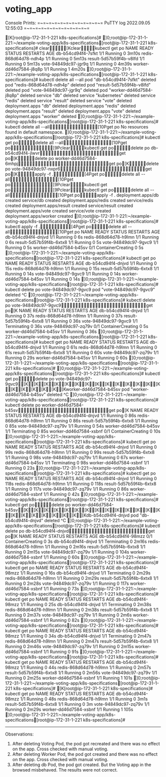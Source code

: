 # voting_app
Console Prints:
=~=~=~=~=~=~=~=~=~=~=~= PuTTY log 2022.09.05 12:55:03 =~=~=~=~=~=~=~=~=~=~=~=

[K[root@ip-172-31-1-221 k8s-specifications]# 
]0;root@ip-172-31-1-221:~/example-voting-app/k8s-specifications[root@ip-172-31-1-221 k8s-specifications]# clear[Kclearkubectl get po
NAME                      READY   STATUS    RESTARTS   AGE
db-b54cd94f4-7sfkt        1/1     Running   0          3m10s
redis-868d64d78-ndh4p     1/1     Running   0          5m13s
result-5d57b59f4b-v8lfd   1/1     Running   0          5m13s
vote-94849dc97-jgr9q      1/1     Running   0          4m39s
worker-dd46d7584-j8q8p    1/1     Running   1          4m20s
]0;root@ip-172-31-1-221:~/example-voting-app/k8s-specifications[root@ip-172-31-1-221 k8s-specifications]# kubectl delete all --all
pod "db-b54cd94f4-7sfkt" deleted
pod "redis-868d64d78-ndh4p" deleted
pod "result-5d57b59f4b-v8lfd" deleted
pod "vote-94849dc97-jgr9q" deleted
pod "worker-dd46d7584-j8q8p" deleted
service "db" deleted
service "kubernetes" deleted
service "redis" deleted
service "result" deleted
service "vote" deleted
deployment.apps "db" deleted
deployment.apps "redis" deleted
deployment.apps "result" deleted
deployment.apps "vote" deleted
deployment.apps "worker" deleted
]0;root@ip-172-31-1-221:~/example-voting-app/k8s-specifications[root@ip-172-31-1-221 k8s-specifications]# kubectl delete all --all[10Pget po
No resources found in default namespace.
]0;root@ip-172-31-1-221:~/example-voting-app/k8s-specifications[root@ip-172-31-1-221 k8s-specifications]# kubectl get podelete all --all[10Pget po[9Pclearkubectl get podelete po db-b54cd94f4-jlwvrget po[Kdelete po worker-dd46d7584-6mhpjget po[Kdelete po vote-94849dc97-nxpr6get po[Kapply -f .[4Pget podelete all --all[10Pget po[9Pclearkubectl get po[9Pclearkubectl get podelete all --all[10Pget poapply -f .
deployment.apps/db created
service/db created
deployment.apps/redis created
service/redis created
deployment.apps/result created
service/result created
deployment.apps/vote created
service/vote created
deployment.apps/worker created
]0;root@ip-172-31-1-221:~/example-voting-app/k8s-specifications[root@ip-172-31-1-221 k8s-specifications]# kubectl apply -f .[4Pget podelete all --all[10Pget po
NAME                      READY   STATUS              RESTARTS   AGE
db-b54cd94f4-dnjvd        1/1     Running             0          6s
redis-868d64d78-h9lmn     1/1     Running             0          6s
result-5d57b59f4b-6xtx8   1/1     Running             0          5s
vote-94849dc97-9gvc9      1/1     Running             0          5s
worker-dd46d7584-b45sv    0/1     ContainerCreating   0          5s
]0;root@ip-172-31-1-221:~/example-voting-app/k8s-specifications[root@ip-172-31-1-221 k8s-specifications]# kubectl get po
NAME                      READY   STATUS    RESTARTS   AGE
db-b54cd94f4-dnjvd        1/1     Running   0          15s
redis-868d64d78-h9lmn     1/1     Running   0          15s
result-5d57b59f4b-6xtx8   1/1     Running   0          14s
vote-94849dc97-9gvc9      1/1     Running   0          14s
worker-dd46d7584-b45sv    1/1     Running   0          14s
]0;root@ip-172-31-1-221:~/example-voting-app/k8s-specifications[root@ip-172-31-1-221 k8s-specifications]# kubectl delete po vote-94849dc97-9gvc9
pod "vote-94849dc97-9gvc9" deleted
^C
]0;root@ip-172-31-1-221:~/example-voting-app/k8s-specifications[root@ip-172-31-1-221 k8s-specifications]# kubectl delete po vote-94849dc97-9gvc9get po[K
NAME                      READY   STATUS              RESTARTS   AGE
db-b54cd94f4-dnjvd        1/1     Running             0          37s
redis-868d64d78-h9lmn     1/1     Running             0          37s
result-5d57b59f4b-6xtx8   1/1     Running             0          36s
vote-94849dc97-9gvc9      1/1     Terminating         0          36s
vote-94849dc97-zq79v      0/1     ContainerCreating   0          5s
worker-dd46d7584-b45sv    1/1     Running             0          36s
]0;root@ip-172-31-1-221:~/example-voting-app/k8s-specifications[root@ip-172-31-1-221 k8s-specifications]# kubectl get po
NAME                      READY   STATUS    RESTARTS   AGE
db-b54cd94f4-dnjvd        1/1     Running   0          61s
redis-868d64d78-h9lmn     1/1     Running   0          61s
result-5d57b59f4b-6xtx8   1/1     Running   0          60s
vote-94849dc97-zq79v      1/1     Running   0          29s
worker-dd46d7584-b45sv    1/1     Running   0          60s
]0;root@ip-172-31-1-221:~/example-voting-app/k8s-specifications[root@ip-172-31-1-221 k8s-specifications]# 
]0;root@ip-172-31-1-221:~/example-voting-app/k8s-specifications[root@ip-172-31-1-221 k8s-specifications]# kubectl get podelete po vote-94849dc97-9gvc9[K[K[K[K[K[K[K[K[K[K[K[K[K[K[K[K[K[K[K[Kworker-dd46d7584-b45sv
pod "worker-dd46d7584-b45sv" deleted
^C
]0;root@ip-172-31-1-221:~/example-voting-app/k8s-specifications[root@ip-172-31-1-221 k8s-specifications]# kubectl delete po worker-dd46d7584-b45svget po[K
NAME                      READY   STATUS              RESTARTS   AGE
db-b54cd94f4-dnjvd        1/1     Running             0          86s
redis-868d64d78-h9lmn     1/1     Running             0          86s
result-5d57b59f4b-6xtx8   1/1     Running             0          85s
vote-94849dc97-zq79v      1/1     Running             0          54s
worker-dd46d7584-b45sv    1/1     Terminating         0          85s
worker-dd46d7584-xsbnf    0/1     ContainerCreating   0          10s
]0;root@ip-172-31-1-221:~/example-voting-app/k8s-specifications[root@ip-172-31-1-221 k8s-specifications]# kubectl get po
NAME                      READY   STATUS        RESTARTS   AGE
db-b54cd94f4-dnjvd        1/1     Running       0          99s
redis-868d64d78-h9lmn     1/1     Running       0          99s
result-5d57b59f4b-6xtx8   1/1     Running       0          98s
vote-94849dc97-zq79v      1/1     Running       0          67s
worker-dd46d7584-b45sv    1/1     Terminating   0          98s
worker-dd46d7584-xsbnf    1/1     Running       0          23s
]0;root@ip-172-31-1-221:~/example-voting-app/k8s-specifications[root@ip-172-31-1-221 k8s-specifications]# kubectl get po
NAME                      READY   STATUS    RESTARTS   AGE
db-b54cd94f4-dnjvd        1/1     Running   0          118s
redis-868d64d78-h9lmn     1/1     Running   0          118s
result-5d57b59f4b-6xtx8   1/1     Running   0          117s
vote-94849dc97-zq79v      1/1     Running   0          86s
worker-dd46d7584-xsbnf    1/1     Running   0          42s
]0;root@ip-172-31-1-221:~/example-voting-app/k8s-specifications[root@ip-172-31-1-221 k8s-specifications]# kubectl get podelete po worker-dd46d7584-b45sv[K[K[K[K[K[K[K[K[K[K[K[K[K[K[K[K[K[K[K[K[K[Kdb-b54cd94f4-dnjvd
pod "db-b54cd94f4-dnjvd" deleted
^C
]0;root@ip-172-31-1-221:~/example-voting-app/k8s-specifications[root@ip-172-31-1-221 k8s-specifications]# kubectl delete po db-b54cd94f4-dnjvdget po[K
NAME                      READY   STATUS              RESTARTS   AGE
db-b54cd94f4-98mzz        0/1     ContainerCreating   0          3s
db-b54cd94f4-dnjvd        1/1     Terminating         0          2m16s
redis-868d64d78-h9lmn     1/1     Running             0          2m16s
result-5d57b59f4b-6xtx8   1/1     Running             0          2m15s
vote-94849dc97-zq79v      1/1     Running             0          104s
worker-dd46d7584-xsbnf    1/1     Running             0          60s
]0;root@ip-172-31-1-221:~/example-voting-app/k8s-specifications[root@ip-172-31-1-221 k8s-specifications]# kubectl get po
NAME                      READY   STATUS        RESTARTS   AGE
db-b54cd94f4-98mzz        1/1     Running       0          16s
db-b54cd94f4-dnjvd        1/1     Terminating   0          2m29s
redis-868d64d78-h9lmn     1/1     Running       0          2m29s
result-5d57b59f4b-6xtx8   1/1     Running       0          2m28s
vote-94849dc97-zq79v      1/1     Running       0          117s
worker-dd46d7584-xsbnf    1/1     Running       0          73s
]0;root@ip-172-31-1-221:~/example-voting-app/k8s-specifications[root@ip-172-31-1-221 k8s-specifications]# kubectl get po
NAME                      READY   STATUS        RESTARTS   AGE
db-b54cd94f4-98mzz        1/1     Running       0          25s
db-b54cd94f4-dnjvd        1/1     Terminating   0          2m38s
redis-868d64d78-h9lmn     1/1     Running       0          2m38s
result-5d57b59f4b-6xtx8   1/1     Running       0          2m37s
vote-94849dc97-zq79v      1/1     Running       0          2m6s
worker-dd46d7584-xsbnf    1/1     Running       0          82s
]0;root@ip-172-31-1-221:~/example-voting-app/k8s-specifications[root@ip-172-31-1-221 k8s-specifications]# kubectl get po
NAME                      READY   STATUS        RESTARTS   AGE
db-b54cd94f4-98mzz        1/1     Running       0          34s
db-b54cd94f4-dnjvd        1/1     Terminating   0          2m47s
redis-868d64d78-h9lmn     1/1     Running       0          2m47s
result-5d57b59f4b-6xtx8   1/1     Running       0          2m46s
vote-94849dc97-zq79v      1/1     Running       0          2m15s
worker-dd46d7584-xsbnf    1/1     Running       0          91s
]0;root@ip-172-31-1-221:~/example-voting-app/k8s-specifications[root@ip-172-31-1-221 k8s-specifications]# kubectl get po
NAME                      READY   STATUS    RESTARTS   AGE
db-b54cd94f4-98mzz        1/1     Running   0          44s
redis-868d64d78-h9lmn     1/1     Running   0          2m57s
result-5d57b59f4b-6xtx8   1/1     Running   0          2m56s
vote-94849dc97-zq79v      1/1     Running   0          2m25s
worker-dd46d7584-xsbnf    1/1     Running   1          101s
]0;root@ip-172-31-1-221:~/example-voting-app/k8s-specifications[root@ip-172-31-1-221 k8s-specifications]# 
[K[root@ip-172-31-1-221 k8s-specifications]# kubectl get po
NAME                      READY   STATUS    RESTARTS   AGE
db-b54cd94f4-98mzz        1/1     Running   0          48s
redis-868d64d78-h9lmn     1/1     Running   0          3m1s
result-5d57b59f4b-6xtx8   1/1     Running   0          3m
vote-94849dc97-zq79v      1/1     Running   0          2m29s
worker-dd46d7584-xsbnf    1/1     Running   1          105s
]0;root@ip-172-31-1-221:~/example-voting-app/k8s-specifications[root@ip-172-31-1-221 k8s-specifications]# 

--------------------------------------------------------------------

Observations: 
1. After deleting Voting Pod, the pod got recreated and there was no effect on the app. Cross checked with manual voting.
2. After deleting Worker Pod, the pod got created and there was no effect on the app. Cross checked with manual voting.
3. After deleting db Pod, the pod got created. But the Voting app in the browsed misbehaved. The results were not correct. 
